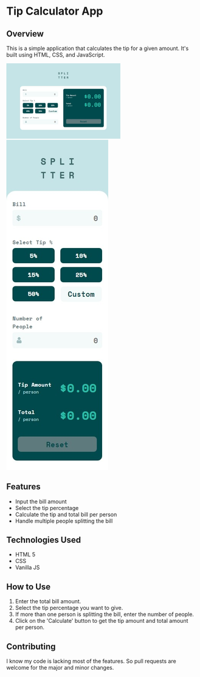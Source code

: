 # Tip Calculator App

## Overview
This is a simple application that calculates the tip for a given amount. It's built using HTML, CSS, and JavaScript.

<img src="./images/desktop-view.jpg" width="300">
<img src="./images/mobile-view.jpeg">

## Features
- Input the bill amount
- Select the tip percentage
- Calculate the tip and total bill per person
- Handle multiple people splitting the bill

## Technologies Used
- HTML 5
- CSS
- Vanilla JS

## How to Use
1. Enter the total bill amount.
2. Select the tip percentage you want to give.
3. If more than one person is splitting the bill, enter the number of people.
4. Click on the 'Calculate' button to get the tip amount and total amount per person.

## Contributing
I know my code is lacking most of the features. So pull requests are welcome for the major and minor changes.